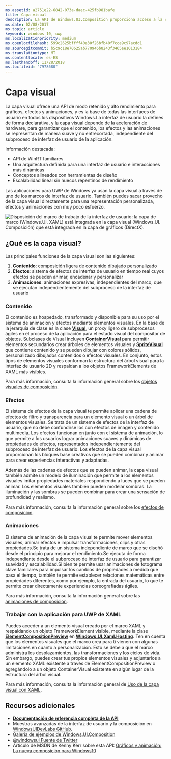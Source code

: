 ```yaml
---
ms.assetid: a2751e22-6842-073a-daec-425fb981bafe
title: Capa visual
description: La API de Windows.UI.Composition proporciona acceso a la capa de composición entre la capa de marco (XAML) y la capa de elementos gráficos (DirectX).
ms.date: 02/08/2017
ms.topic: article
keywords: windows 10, uwp
ms.localizationpriority: medium
ms.openlocfilehash: 599c2625bffff40a30f26bfb40f7cce9c97acdd1
ms.sourcegitcommit: b5c9c18e70625ab770946b8243f3465ee1013184
ms.translationtype: MT
ms.contentlocale: es-ES
ms.lasthandoff: 11/28/2018
ms.locfileid: "7978680"
---
```

# <a name="visual-layer"></a>Capa visual

La capa visual ofrece una API de modo retenido y alto rendimiento para gráficos, efectos y animaciones, y es la base de todas las interfaces de usuario en todos los dispositivos Windows.La interfaz de usuario la defines de forma declarativa, y la capa visual depende de la aceleración de hardware, para garantizar que el contenido, los efectos y las animaciones se representan de manera suave y no entrecortada, independiente del subproceso de interfaz de usuario de la aplicación.

Información destacada:

* API de WinRT familiares
* Una arquitectura definida para una interfaz de usuario e interacciones más dinámicas
* Conceptos alineados con herramientas de diseño
* Escalabilidad lineal sin huecos repentinos de rendimiento

Las aplicaciones para UWP de Windows ya usan la capa visual a través de uno de los marcos de interfaz de usuario. También puedes sacar provecho de la capa visual directamente para una representación personalizada, efectos y animaciones con muy poco esfuerzo.

![Disposición del marco de trabajo de la interfaz de usuario: la capa de marco (Windows.UI. XAML) está integrada en la capa visual (Windows.UI. Composición) que está integrada en la capa de gráficos (DirectX).](images/layers-win-ui-composition.png)

## <a name="whats-in-the-visual-layer"></a>¿Qué es la capa visual?

Las principales funciones de la capa visual son las siguientes:

1. **Contenido**: composición ligera de contenido dibujado personalizado
1. **Efectos**: sistema de efectos de interfaz de usuario en tiempo real cuyos efectos se pueden animar, encadenar y personalizar
1. **Animaciones**: animaciones expresivas, independientes del marco, que se ejecutan independientemente del subproceso de la interfaz de usuario

### <a name="content"></a>Contenido

El contenido es hospedado, transformado y disponible para su uso por el sistema de animación y efectos mediante elementos visuales. En la base de la jerarquía de clase es la clase [**Visual**](https://msdn.microsoft.com/library/windows/apps/Dn706858), un proxy ligero de subprocesos ágiles en el proceso de la aplicación para el estado visual del compositor de objetos. Subclases de Visual incluyen [**ContainerVisual**](https://msdn.microsoft.com/library/windows/apps/Dn706810) para permitir elementos secundarios crear árboles de elementos visuales y [**SpriteVisual**](https://msdn.microsoft.com/library/windows/apps/Mt589433) que contiene contenido y se pueden dibujar con colores sólidos, personalizado dibujados contenidos o efectos visuales. En conjunto, estos tipos de elementos visuales conforman la estructura del árbol visual para la interfaz de usuario 2D y respaldan a los objetos FrameworkElements de XAML más visibles.

Para más información, consulta la información general sobre los [objetos visuales de composición](composition-visual-tree.md).

### <a name="effects"></a>Efectos

El sistema de efectos de la capa visual te permite aplicar una cadena de efectos de filtro y transparencia para un elemento visual o un árbol de elementos visuales. Se trata de un sistema de efectos de la interfaz de usuario, que no debe confundirse los con efectos de imagen y contenido multimedia. Los efectos funcionan en junto con el sistema de animación, lo que permite a los usuarios lograr animaciones suaves y dinámicas de propiedades de efectos, representados independientemente del subproceso de interfaz de usuario. Los efectos de la capa visual proporcionan los bloques base creativos que se pueden combinar y animar para crear experiencias interactivas y adaptadas.

Además de las cadenas de efectos que se pueden animar, la capa visual también admite un modelo de iluminación que permite a los elementos visuales imitar propiedades materiales respondiendo a luces que se pueden animar. Los elementos visuales también pueden modelar sombras. La iluminación y las sombras se pueden combinar para crear una sensación de profundidad y realismo.

Para más información, consulta la información general sobre los [efectos de composición](composition-effects.md).

### <a name="animations"></a>Animaciones

El sistema de animación de la capa visual te permite mover elementos visuales, animar efectos e impulsar transformaciones, clips y otras propiedades.Se trata de un sistema independiente de marco que se diseñó desde el principio para mejorar el rendimiento.Se ejecuta de forma independiente desde el subproceso de interfaz de usuario para garantizar suavidad y escalabilidad.Si bien te permite usar animaciones de fotograma clave familiares para impulsar los cambios de propiedades a medida que pasa el tiempo, también te permite establecer relaciones matemáticas entre propiedades diferentes, como por ejemplo, la entrada del usuario, lo que te permite crear directamente experiencias coreografiadas ágiles.

Para más información, consulta la información general sobre las [animaciones de composición](composition-animation.md).

### <a name="working-with-your-xaml-uwp-app"></a>Trabajar con la aplicación para UWP de XAML

Puedes acceder a un elemento visual creado por el marco XAML y respaldando un objeto FrameworkElement visible, mediante la clase [**ElementCompositionPreview**](https://msdn.microsoft.com/library/windows/apps/Mt608976) en [**Windows.UI.Xaml.Hosting**](https://msdn.microsoft.com/library/windows/apps/Hh701908). Ten en cuenta que los elementos visuales que el marco crea para ti vienen con algunas limitaciones en cuanto a personalización. Esto se debe a que el marco administra los desplazamientos, las transformaciones y los ciclos de vida. Sin embargo, puedes crear tus propios elementos visuales y adjuntarlos a un elemento XAML existente a través de ElementCompositionPreview o agregándolo a un objeto ContainerVisual existente en algún lugar de la estructura del árbol visual.

Para más información, consulta la información general de [Uso de la capa visual con XAML](using-the-visual-layer-with-xaml.md).

## <a name="additional-resources"></a>Recursos adicionales

* [**Documentación de referencia completa de la API**](https://msdn.microsoft.com/library/windows/apps/Dn706878)
* Muestras avanzadas de la interfaz de usuario y la composición en [WindowsUIDevLabs GitHub](https://github.com/microsoft/windowsuidevlabs).
* [Galería de ejemplos de Windows.UI.Composition](https://aka.ms/winuiapp)
* [@windowsui Fuente de Twitter ](https://twitter.com/windowsui)
* Artículo de MSDN de Kenny Kerr sobre esta API: [Gráficos y animación: La nueva composición para Windows10](https://msdn.microsoft.com/magazine/mt590968)
